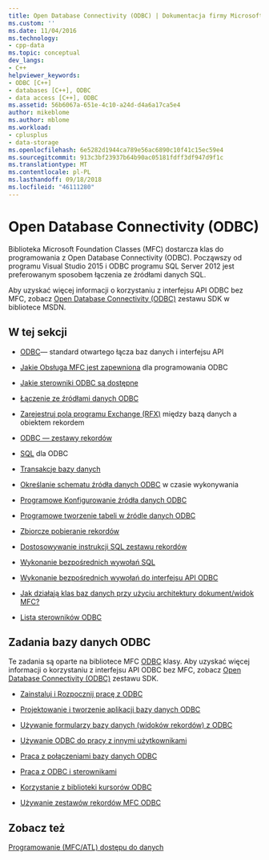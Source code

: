 ```yaml
---
title: Open Database Connectivity (ODBC) | Dokumentacja firmy Microsoft
ms.custom: ''
ms.date: 11/04/2016
ms.technology:
- cpp-data
ms.topic: conceptual
dev_langs:
- C++
helpviewer_keywords:
- ODBC [C++]
- databases [C++], ODBC
- data access [C++], ODBC
ms.assetid: 56b6067a-651e-4c10-a24d-d4a6a17ca5e4
author: mikeblome
ms.author: mblome
ms.workload:
- cplusplus
- data-storage
ms.openlocfilehash: 6e5282d1944ca789e56ac6890c10f41c15ec59e4
ms.sourcegitcommit: 913c3bf23937b64b90ac05181fdff3df947d9f1c
ms.translationtype: MT
ms.contentlocale: pl-PL
ms.lasthandoff: 09/18/2018
ms.locfileid: "46111280"
---
```

# <a name="open-database-connectivity-odbc"></a>Open Database Connectivity (ODBC)

Biblioteka Microsoft Foundation Classes (MFC) dostarcza klas do programowania z Open Database Connectivity (ODBC). Począwszy od programu Visual Studio 2015 i ODBC programu SQL Server 2012 jest preferowanym sposobem łączenia ze źródłami danych SQL.
  
Aby uzyskać więcej informacji o korzystaniu z interfejsu API ODBC bez MFC, zobacz [Open Database Connectivity (ODBC)](/previous-versions/windows/desktop/ms710252\(v=vs.85\)) zestawu SDK w bibliotece MSDN.  
  
  
## <a name="in-this-section"></a>W tej sekcji  
  
- [ODBC](odbc-basics.md)— standard otwartego łącza baz danych i interfejsu API  
  
- [Jakie Obsługa MFC jest zapewniona](odbc-and-mfc.md) dla programowania ODBC  
  
- [Jakie sterowniki ODBC są dostępne](odbc-driver-list.md)  
  
- [Łączenie ze źródłami danych ODBC](data-source-managing-connections-odbc.md)  
  
- [Zarejestruj pola programu Exchange (RFX)](record-field-exchange-rfx.md) między bazą danych a obiektem rekordem  
  
- [ODBC — zestawy rekordów](recordset-odbc.md)  
  
- [SQL](sql.md) dla ODBC  
  
- [Transakcje bazy danych](transaction-odbc.md)  
  
- [Określanie schematu źródła danych ODBC](data-source-determining-the-schema-of-the-data-source-odbc.md) w czasie wykonywania  
  
- [Programowe Konfigurowanie źródła danych ODBC](data-source-programmatically-configuring-an-odbc-data-source.md)  
  
- [Programowe tworzenie tabeli w źródle danych ODBC](data-source-programmatically-creating-a-table-in-an-odbc-data-source.md)  
  
- [Zbiorcze pobieranie rekordów](recordset-fetching-records-in-bulk-odbc.md)  
  
- [Dostosowywanie instrukcji SQL zestawu rekordów](sql-customizing-your-recordsets-sql-statement-odbc.md)  
  
- [Wykonanie bezpośrednich wywołań SQL](sql-making-direct-sql-calls-odbc.md)  
  
- [Wykonanie bezpośrednich wywołań do interfejsu API ODBC](odbc-calling-odbc-api-functions-directly.md)  
  
- [Jak działają klas baz danych przy użyciu architektury dokument/widok MFC?](working-with-documents-and-views.md)  
  
- [Lista sterowników ODBC](odbc-driver-list.md)  
  
## <a name="odbc-database-tasks"></a>Zadania bazy danych ODBC  

Te zadania są oparte na bibliotece MFC [ODBC](odbc-basics.md) klasy. Aby uzyskać więcej informacji o korzystaniu z interfejsu API ODBC bez MFC, zobacz [Open Database Connectivity (ODBC)](/previous-versions/windows/desktop/ms710252\(v=vs.85\)) zestawu SDK.  
  
- [Zainstaluj i Rozpocznij pracę z ODBC](installing-and-getting-started-with-odbc.md)  
  
- [Projektowanie i tworzenie aplikacji bazy danych ODBC](design-and-create-an-odbc-database-application.md)  
  
- [Używanie formularzy bazy danych (widoków rekordów) z ODBC](use-database-forms-record-views-with-odbc.md)  
  
- [Używanie ODBC do pracy z innymi użytkownikami](use-odbc-to-work-with-other-users.md)  
  
- [Praca z połączeniami bazy danych ODBC](work-with-odbc-database-connections.md)  
  
- [Praca z ODBC i sterownikami](work-with-odbc-and-drivers.md)  
  
- [Korzystanie z biblioteki kursorów ODBC](use-the-odbc-cursor-library.md)  
  
- [Używanie zestawów rekordów MFC ODBC](use-mfc-odbc-recordsets.md)  
  
## <a name="see-also"></a>Zobacz też  

[Programowanie (MFC/ATL) dostępu do danych](../../data/data-access-programming-mfc-atl.md)